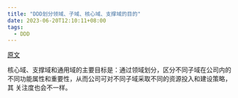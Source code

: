 ```yaml
---
title: "DDD划分领域、子域、核心域、支撑域的目的"
date: 2023-06-20T12:10:11+08:00
tags:
  - DDD
---
```


[原文](https://www.cnblogs.com/Courage129/p/14853600.html)

核心域、支撑域和通用域的主要目标是：通过领域划分，区分不同子域在公司内的不同功能属性和重要性，从而公司可对不同子域采取不同的资源投入和建设策略，其
关注度也会不一样。
